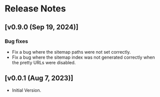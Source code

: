 # Release Notes

## [v0.9.0 (Sep 19, 2024)]

### Bug fixes

- Fix a bug where the sitemap paths were not set correctly.
- Fix a bug where the sitemap index was not generated correctly when the pretty URLs were disabled.

## [v0.0.1 (Aug 7, 2023)]

- Initial Version.
